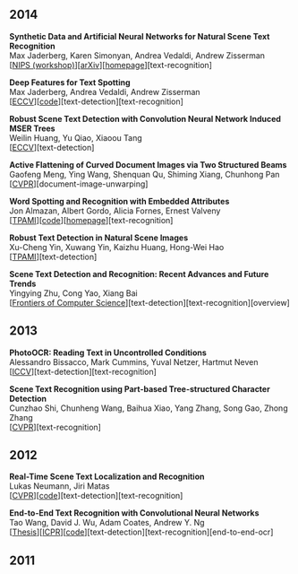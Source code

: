 ## 2014
**Synthetic Data and Artificial Neural Networks for Natural Scene Text Recognition**  
Max Jaderberg, Karen Simonyan, Andrea Vedaldi, Andrew Zisserman  
\[[NIPS (workshop)](http://www.robots.ox.ac.uk/~vgg/publications/2014/Jaderberg14c/jaderberg14c.pdf)\]\[[arXiv](https://arxiv.org/abs/1406.2227)\]\[[homepage](http://www.robots.ox.ac.uk/~vgg/publications/2014/Jaderberg14c/)\]\[text-recognition\]

**Deep Features for Text Spotting**  
Max Jaderberg, Andrea Vedaldi, Andrew Zisserman  
\[[ECCV](https://link.springer.com/chapter/10.1007/978-3-319-10593-2_34)\]\[[code](https://bitbucket.org/jaderberg/eccv2014_textspotting/overview)\]\[text-detection\]\[text-recognition\]

**Robust Scene Text Detection with Convolution Neural Network Induced MSER Trees**  
Weilin Huang, Yu Qiao, Xiaoou Tang  
\[[ECCV](https://link.springer.com/chapter/10.1007%2F978-3-319-10593-2_33)\]\[text-detection\]

**Active Flattening of Curved Document Images via Two Structured Beams**  
Gaofeng Meng, Ying Wang, Shenquan Qu, Shiming Xiang, Chunhong Pan  
\[[CVPR](http://openaccess.thecvf.com/content_cvpr_2014/papers/Meng_Active_Flattening_of_2014_CVPR_paper.pdf)\]\[document-image-unwarping\]

**Word Spotting and Recognition with Embedded Attributes**  
Jon Almazan, Albert Gordo, Alicia Fornes, Ernest Valveny  
\[[TPAMI](https://ieeexplore.ieee.org/document/6857995/)\]\[[code](https://github.com/almazan/watts)\]\[[homepage](http://www.cvc.uab.es/~almazan/index/projects/words-att/index.html)\]\[text-recognition\]

**Robust Text Detection in Natural Scene Images**  
Xu-Cheng Yin, Xuwang Yin, Kaizhu Huang, Hong-Wei Hao  
\[[TPAMI](https://ieeexplore.ieee.org/document/6613482/)\]\[text-detection\]

**Scene Text Detection and Recognition: Recent Advances and Future Trends**  
Yingying Zhu, Cong Yao, Xiang Bai  
\[[Frontiers of Computer Science](https://link.springer.com/article/10.1007/s11704-015-4488-0)\]\[text-detection\]\[text-recognition\]\[overview\]

## 2013
**PhotoOCR: Reading Text in Uncontrolled Conditions**  
Alessandro Bissacco, Mark Cummins, Yuval Netzer, Hartmut Neven  
\[[ICCV](https://www.cv-foundation.org/openaccess/content_iccv_2013/papers/Bissacco_PhotoOCR_Reading_Text_2013_ICCV_paper.pdf)\]\[text-detection\]\[text-recognition\]

**Scene Text Recognition using Part-based Tree-structured Character Detection**  
Cunzhao Shi, Chunheng Wang, Baihua Xiao, Yang Zhang, Song Gao,  Zhong Zhang  
\[[CVPR](https://www.cv-foundation.org/openaccess/content_cvpr_2013/papers/Shi_Scene_Text_Recognition_2013_CVPR_paper.pdf)\]\[text-recognition\]

## 2012
**Real-Time Scene Text Localization and Recognition**  
Lukas Neumann, Jiri Matas  
\[[CVPR](https://ieeexplore.ieee.org/abstract/document/6248097/)\]\[[code](https://docs.opencv.org/3.0-beta/modules/text/doc/erfilter.html)\]\[text-detection\]\[text-recognition\]

**End-to-End Text Recognition with Convolutional Neural Networks**  
Tao Wang, David J. Wu, Adam Coates, Andrew Y. Ng  
\[[Thesis](https://cs.stanford.edu/people/dwu4/HonorThesis.pdf)\]\[[ICPR](https://ieeexplore.ieee.org/document/6460871/)\]\[[code](http://cs.stanford.edu/people/twangcat/ICPR2012_code/SceneTextCNN_demo.tar)\]\[text-detection\]\[text-recognition\]\[end-to-end-ocr\]

## 2011
